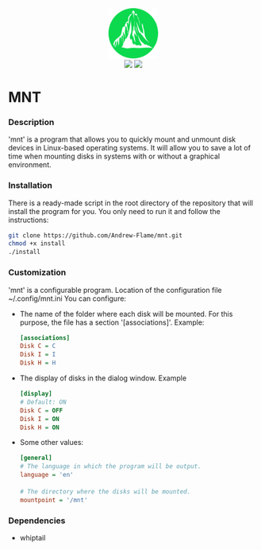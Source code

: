 <div align=center style='text-align: center'>
    <img src='images/logo.svg' width=20%/><br>
    <img src='https://img.shields.io/github/repo-size/Andrew-Flame/mnt?style=for-the-badge'/>
    <img src='https://img.shields.io/github/license/Andrew-Flame/mnt?color=%233FBA12&style=for-the-badge'><br>
</div>

# MNT
### Description
'mnt' is a program that allows you to quickly mount and unmount disk devices in Linux-based operating systems. It will allow you to save a lot of time when mounting disks in systems with or without a graphical environment.

### Installation
There is a ready-made script in the root directory of the repository that will install the program for you. You only need to run it and follow the instructions:
```BASH
git clone https://github.com/Andrew-Flame/mnt.git
chmod +x install
./install
```

### Customization
'mnt' is a configurable program. Location of the configuration file ~/.config/mnt.ini
You can configure:
- The name of the folder where each disk will be mounted. For this purpose, the file has a section '[associations]'. Example:
  ```INI
  [associations]
  Disk C = C
  Disk I = I
  Disk H = H
  ```
- The display of disks in the dialog window. Example
  ```INI
  [display]
  # Default: ON
  Disk C = OFF
  Disk I = ON
  Disk H = ON
  ```
- Some other values:
  ```INI
  [general]
  # The language in which the program will be output.
  language = 'en'

  # The directory where the disks will be mounted.
  mountpoint = '/mnt'
  ```

### Dependencies
- whiptail